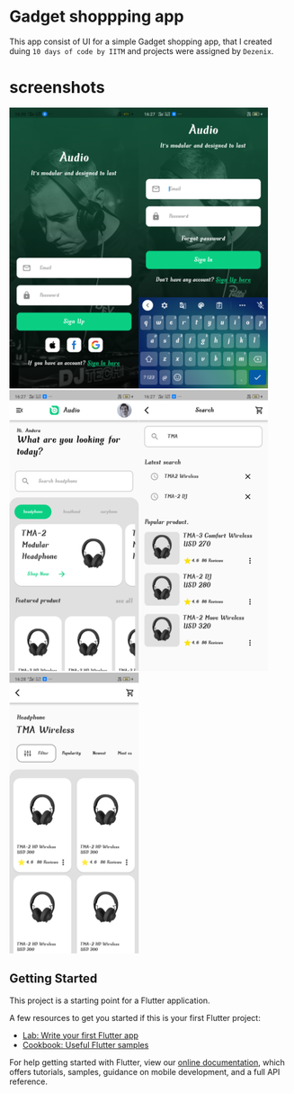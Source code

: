 # Gadget shoppping app

This app consist of UI for a simple Gadget shopping app, that I created duing `10 days of code by IITM` and projects were assigned by `Dezenix`.

# screenshots
<img src="screenshots/gadgetShopping5.png" width="230"/><img src="screenshots/gadgetShopping4.png" width="230"/>
<img src="screenshots/gadgetShopping3.png" width="230"/><img src="screenshots/gadgetShopping2.png" width="230"/><img src="screenshots/gadgetShopping1.png" width="230"/>

## Getting Started

This project is a starting point for a Flutter application.

A few resources to get you started if this is your first Flutter project:

- [Lab: Write your first Flutter app](https://flutter.dev/docs/get-started/codelab)
- [Cookbook: Useful Flutter samples](https://flutter.dev/docs/cookbook)

For help getting started with Flutter, view our
[online documentation](https://flutter.dev/docs), which offers tutorials,
samples, guidance on mobile development, and a full API reference.

